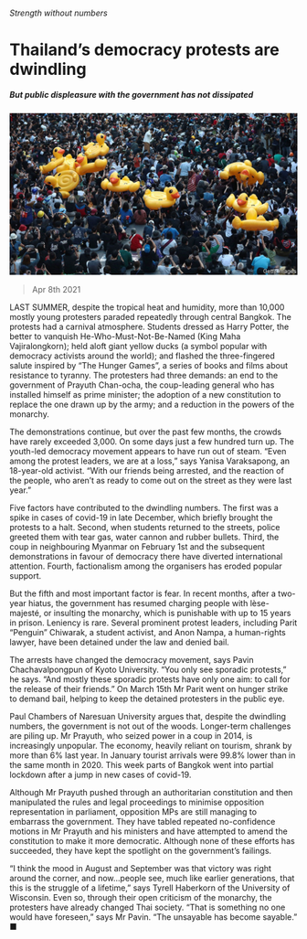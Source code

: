 ###### Strength without numbers

# Thailand’s democracy protests are dwindling 

##### But public displeasure with the government has not dissipated 

![image](images/20210410_asp501.jpg) 

> Apr 8th 2021 

LAST SUMMER, despite the tropical heat and humidity, more than 10,000 mostly young protesters paraded repeatedly through central Bangkok. The protests had a carnival atmosphere. Students dressed as Harry Potter, the better to vanquish He-Who-Must-Not-Be-Named (King Maha Vajiralongkorn); held aloft giant yellow ducks (a symbol popular with democracy activists around the world); and flashed the three-fingered salute inspired by “The Hunger Games”, a series of books and films about resistance to tyranny. The protesters had three demands: an end to the government of Prayuth Chan-ocha, the coup-leading general who has installed himself as prime minister; the adoption of a new constitution to replace the one drawn up by the army; and a reduction in the powers of the monarchy.

The demonstrations continue, but over the past few months, the crowds have rarely exceeded 3,000. On some days just a few hundred turn up. The youth-led democracy movement appears to have run out of steam. “Even among the protest leaders, we are at a loss,” says Yanisa Varaksapong, an 18-year-old activist. “With our friends being arrested, and the reaction of the people, who aren’t as ready to come out on the street as they were last year.”


Five factors have contributed to the dwindling numbers. The first was a spike in cases of covid-19 in late December, which briefly brought the protests to a halt. Second, when students returned to the streets, police greeted them with tear gas, water cannon and rubber bullets. Third, the coup in neighbouring Myanmar on February 1st and the subsequent demonstrations in favour of democracy there have diverted international attention. Fourth, factionalism among the organisers has eroded popular support.

But the fifth and most important factor is fear. In recent months, after a two-year hiatus, the government has resumed charging people with lèse-majesté, or insulting the monarchy, which is punishable with up to 15 years in prison. Leniency is rare. Several prominent protest leaders, including Parit “Penguin” Chiwarak, a student activist, and Anon Nampa, a human-rights lawyer, have been detained under the law and denied bail.

The arrests have changed the democracy movement, says Pavin Chachavalpongpun of Kyoto University. “You only see sporadic protests,” he says. “And mostly these sporadic protests have only one aim: to call for the release of their friends.” On March 15th Mr Parit went on hunger strike to demand bail, helping to keep the detained protesters in the public eye.

Paul Chambers of Naresuan University argues that, despite the dwindling numbers, the government is not out of the woods. Longer-term challenges are piling up. Mr Prayuth, who seized power in a coup in 2014, is increasingly unpopular. The economy, heavily reliant on tourism, shrank by more than 6% last year. In January tourist arrivals were 99.8% lower than in the same month in 2020. This week parts of Bangkok went into partial lockdown after a jump in new cases of covid-19.

Although Mr Prayuth pushed through an authoritarian constitution and then manipulated the rules and legal proceedings to minimise opposition representation in parliament, opposition MPs are still managing to embarrass the government. They have tabled repeated no-confidence motions in Mr Prayuth and his ministers and have attempted to amend the constitution to make it more democratic. Although none of these efforts has succeeded, they have kept the spotlight on the government’s failings.

“I think the mood in August and September was that victory was right around the corner, and now…people see, much like earlier generations, that this is the struggle of a lifetime,” says Tyrell Haberkorn of the University of Wisconsin. Even so, through their open criticism of the monarchy, the protesters have already changed Thai society. “That is something no one would have foreseen,” says Mr Pavin. “The unsayable has become sayable.” ■

